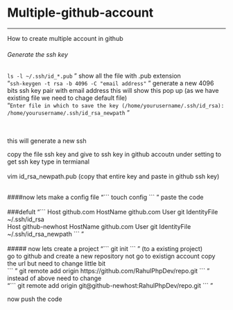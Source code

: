 # Multiple-github-account
***
How to create multiple account in github


###### Generate the ssh key
 ``` ls -l ~/.ssh/id_*.pub ```
 ” show all the file with .pub extension
 <br />
 “``` ssh-keygen -t rsa -b 4096 -C "email address" ``` ” generate a new 4096 bits ssh key pair with email address
this will show this pop up (as we have existing file we need to chage default file)
<br />
“``` Enter file in which to save the key (/home/yourusername/.ssh/id_rsa): /home/yourusername/.ssh/id_rsa_newpath ``` ”

<br />
<br />
this will generate a new ssh

copy the file ssh key and give to ssh key in github accoutn under setting 
to get ssh key type in termianal
<br />
<br />
vim id_rsa_newpath.pub
(copy that entire key and paste in github ssh key)

<br />
####now lets make a config file
“``` touch config ``` ” 
paste the code
<br />
<br />
###defult
“``` Host github.com
      HostName github.com
      User git
      IdentityFile ~/.ssh/id_rsa
  <br />
Host github-newhost
  HostName github.com
  User git
  IdentityFile ~/.ssh/id_rsa_newpath ``` ” 
<br /><br />
##### now lets create a project
“``` git init ``` ”  (to a existing project)
<br />
go to github and create a new repository
not go to existign account
copy the url but need to change little bit
<br />
 ``` ”  git remote add origin https://github.com/RahulPhpDev/repo.git ``` ” 
 <br />
instead of above need to change
<br />
“``` git remote add origin git@github-newhost:RahulPhpDev/repo.git ``` ” 


now push the code




